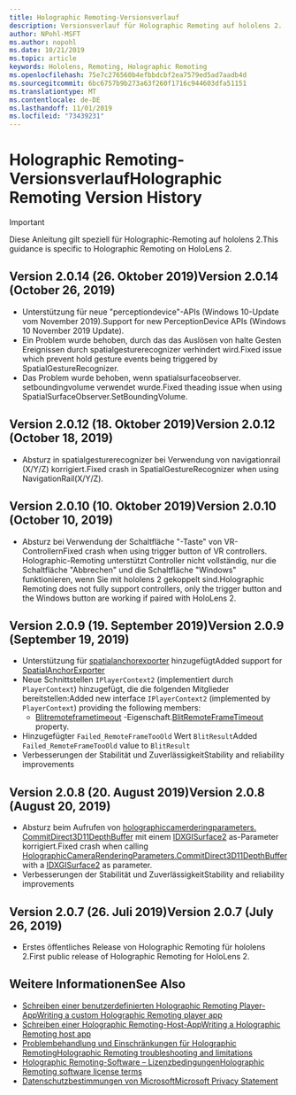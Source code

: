 ```yaml
---
title: Holographic Remoting-Versionsverlauf
description: Versionsverlauf für Holographic Remoting auf hololens 2.
author: NPohl-MSFT
ms.author: nopohl
ms.date: 10/21/2019
ms.topic: article
keywords: Hololens, Remoting, Holographic Remoting
ms.openlocfilehash: 75e7c276560b4efbbdcbf2ea7579ed5ad7aadb4d
ms.sourcegitcommit: 6bc6757b9b273a63f260f1716c944603dfa51151
ms.translationtype: MT
ms.contentlocale: de-DE
ms.lasthandoff: 11/01/2019
ms.locfileid: "73439231"
---
```

# <a name="holographic-remoting-version-history"></a><span data-ttu-id="ba0d2-104">Holographic Remoting-Versionsverlauf</span><span class="sxs-lookup"><span data-stu-id="ba0d2-104">Holographic Remoting Version History</span></span>

> [!IMPORTANT]
> <span data-ttu-id="ba0d2-105">Diese Anleitung gilt speziell für Holographic-Remoting auf hololens 2.</span><span class="sxs-lookup"><span data-stu-id="ba0d2-105">This guidance is specific to Holographic Remoting on HoloLens 2.</span></span>

## <span data-ttu-id="ba0d2-106">Version 2.0.14 (26. Oktober 2019)<a name="v2.0.14"></a></span><span class="sxs-lookup"><span data-stu-id="ba0d2-106">Version 2.0.14 (October 26, 2019) <a name="v2.0.14"></a></span></span>
* <span data-ttu-id="ba0d2-107">Unterstützung für neue "perceptiondevice"-APIs (Windows 10-Update vom November 2019).</span><span class="sxs-lookup"><span data-stu-id="ba0d2-107">Support for new PerceptionDevice APIs (Windows 10 November 2019 Update).</span></span>
* <span data-ttu-id="ba0d2-108">Ein Problem wurde behoben, durch das das Auslösen von halte Gesten Ereignissen durch spatialgesturerecognizer verhindert wird.</span><span class="sxs-lookup"><span data-stu-id="ba0d2-108">Fixed issue which prevent hold gesture events being triggered by SpatialGestureRecognizer.</span></span>
* <span data-ttu-id="ba0d2-109">Das Problem wurde behoben, wenn spatialsurfaceobserver. setboundingvolume verwendet wurde.</span><span class="sxs-lookup"><span data-stu-id="ba0d2-109">Fixed theading issue when using SpatialSurfaceObserver.SetBoundingVolume.</span></span>

## <span data-ttu-id="ba0d2-110">Version 2.0.12 (18. Oktober 2019)<a name="v2.0.12"></a></span><span class="sxs-lookup"><span data-stu-id="ba0d2-110">Version 2.0.12 (October 18, 2019) <a name="v2.0.12"></a></span></span>
* <span data-ttu-id="ba0d2-111">Absturz in spatialgesturerecognizer bei Verwendung von navigationrail (X/Y/Z) korrigiert.</span><span class="sxs-lookup"><span data-stu-id="ba0d2-111">Fixed crash in SpatialGestureRecognizer when using NavigationRail(X/Y/Z).</span></span>

## <span data-ttu-id="ba0d2-112">Version 2.0.10 (10. Oktober 2019)<a name="v2.0.10"></a></span><span class="sxs-lookup"><span data-stu-id="ba0d2-112">Version 2.0.10 (October 10, 2019) <a name="v2.0.10"></a></span></span>
* <span data-ttu-id="ba0d2-113">Absturz bei Verwendung der Schaltfläche "-Taste" von VR-Controllern</span><span class="sxs-lookup"><span data-stu-id="ba0d2-113">Fixed crash when using trigger button of VR controllers.</span></span> <span data-ttu-id="ba0d2-114">Holographic-Remoting unterstützt Controller nicht vollständig, nur die Schaltfläche "Abbrechen" und die Schaltfläche "Windows" funktionieren, wenn Sie mit hololens 2 gekoppelt sind.</span><span class="sxs-lookup"><span data-stu-id="ba0d2-114">Holographic Remoting does not fully support controllers, only the trigger button and the Windows button are working if paired with HoloLens 2.</span></span>

## <span data-ttu-id="ba0d2-115">Version 2.0.9 (19. September 2019)<a name="v2.0.9"></a></span><span class="sxs-lookup"><span data-stu-id="ba0d2-115">Version 2.0.9 (September 19, 2019) <a name="v2.0.9"></a></span></span>
* <span data-ttu-id="ba0d2-116">Unterstützung für [spatialanchorexporter](https://docs.microsoft.com/uwp/api/windows.perception.spatial.spatialanchorexporter) hinzugefügt</span><span class="sxs-lookup"><span data-stu-id="ba0d2-116">Added support for [SpatialAnchorExporter](https://docs.microsoft.com/uwp/api/windows.perception.spatial.spatialanchorexporter)</span></span>
* <span data-ttu-id="ba0d2-117">Neue Schnittstellen ```IPlayerContext2``` (implementiert durch ```PlayerContext```) hinzugefügt, die die folgenden Mitglieder bereitstellen:</span><span class="sxs-lookup"><span data-stu-id="ba0d2-117">Added new interface ```IPlayerContext2``` (implemented by ```PlayerContext```) providing the following members:</span></span>
  - <span data-ttu-id="ba0d2-118">[Blitremoteframetimeout](holographic-remoting-create-player.md#BlitRemoteFrameTimeout) -Eigenschaft.</span><span class="sxs-lookup"><span data-stu-id="ba0d2-118">[BlitRemoteFrameTimeout](holographic-remoting-create-player.md#BlitRemoteFrameTimeout)  property.</span></span>
* <span data-ttu-id="ba0d2-119">Hinzugefügter ```Failed_RemoteFrameTooOld``` Wert ```BlitResult```</span><span class="sxs-lookup"><span data-stu-id="ba0d2-119">Added ```Failed_RemoteFrameTooOld``` value to ```BlitResult```</span></span>
* <span data-ttu-id="ba0d2-120">Verbesserungen der Stabilität und Zuverlässigkeit</span><span class="sxs-lookup"><span data-stu-id="ba0d2-120">Stability and reliability improvements</span></span>

## <span data-ttu-id="ba0d2-121">Version 2.0.8 (20. August 2019)<a name="v2.0.8"></a></span><span class="sxs-lookup"><span data-stu-id="ba0d2-121">Version 2.0.8 (August 20, 2019) <a name="v2.0.8"></a></span></span>

* <span data-ttu-id="ba0d2-122">Absturz beim Aufrufen von [holographiccamerderingparameters. CommitDirect3D11DepthBuffer](https://docs.microsoft.com/uwp/api/windows.graphics.holographic.holographiccamerarenderingparameters.commitdirect3d11depthbuffer) mit einem [IDXGISurface2](https://docs.microsoft.com/windows/win32/api/dxgi1_2/nn-dxgi1_2-idxgisurface2) as-Parameter korrigiert.</span><span class="sxs-lookup"><span data-stu-id="ba0d2-122">Fixed crash when calling [HolographicCameraRenderingParameters.CommitDirect3D11DepthBuffer](https://docs.microsoft.com/uwp/api/windows.graphics.holographic.holographiccamerarenderingparameters.commitdirect3d11depthbuffer) with a [IDXGISurface2](https://docs.microsoft.com/windows/win32/api/dxgi1_2/nn-dxgi1_2-idxgisurface2) as parameter.</span></span>
* <span data-ttu-id="ba0d2-123">Verbesserungen der Stabilität und Zuverlässigkeit</span><span class="sxs-lookup"><span data-stu-id="ba0d2-123">Stability and reliability improvements</span></span>

## <span data-ttu-id="ba0d2-124">Version 2.0.7 (26. Juli 2019)<a name="v2.0.7"></a></span><span class="sxs-lookup"><span data-stu-id="ba0d2-124">Version 2.0.7 (July 26, 2019) <a name="v2.0.7"></a></span></span>

* <span data-ttu-id="ba0d2-125">Erstes öffentliches Release von Holographic Remoting für hololens 2.</span><span class="sxs-lookup"><span data-stu-id="ba0d2-125">First public release of Holographic Remoting for HoloLens 2.</span></span>

## <a name="see-also"></a><span data-ttu-id="ba0d2-126">Weitere Informationen</span><span class="sxs-lookup"><span data-stu-id="ba0d2-126">See Also</span></span>
* [<span data-ttu-id="ba0d2-127">Schreiben einer benutzerdefinierten Holographic Remoting Player-App</span><span class="sxs-lookup"><span data-stu-id="ba0d2-127">Writing a custom Holographic Remoting player app</span></span>](holographic-remoting-create-player.md)
* [<span data-ttu-id="ba0d2-128">Schreiben einer Holographic Remoting-Host-App</span><span class="sxs-lookup"><span data-stu-id="ba0d2-128">Writing a Holographic Remoting host app</span></span>](holographic-remoting-create-host.md)
* [<span data-ttu-id="ba0d2-129">Problembehandlung und Einschränkungen für Holographic Remoting</span><span class="sxs-lookup"><span data-stu-id="ba0d2-129">Holographic Remoting troubleshooting and limitations</span></span>](holographic-remoting-troubleshooting.md)
* [<span data-ttu-id="ba0d2-130">Holographic Remoting-Software – Lizenzbedingungen</span><span class="sxs-lookup"><span data-stu-id="ba0d2-130">Holographic Remoting software license terms</span></span>](https://docs.microsoft.com/legal/mixed-reality/microsoft-holographic-remoting-software-license-terms)
* [<span data-ttu-id="ba0d2-131">Datenschutzbestimmungen von Microsoft</span><span class="sxs-lookup"><span data-stu-id="ba0d2-131">Microsoft Privacy Statement</span></span>](https://go.microsoft.com/fwlink/?LinkId=521839)
